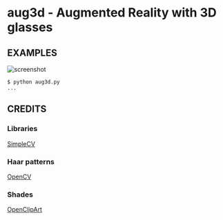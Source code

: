# aug3d - Augmented Reality with 3D glasses

## EXAMPLES

![screenshot](https://github.com/mcandre/aug3d/raw/master/shot.png)

	$ python aug3d.py
	...

## CREDITS

### Libraries

[SimpleCV](http://simplecv.org/)

### Haar patterns

[OpenCV](http://opencv.willowgarage.com/wiki/)

### Shades

[OpenClipArt](http://openclipart.org/)